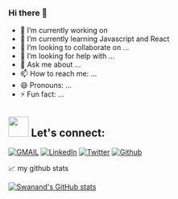 ### Hi there 👋

<!--
**swan28pande/swan28pande** is a ✨ _special_ ✨ repository because its `README.md` (this file) appears on your GitHub profile.

Here are some ideas to get you started:

-->

- 🔭 I’m currently working on 
- 🌱 I’m currently learning Javascript and React 
- 👯 I’m looking to collaborate on ...
- 🤔 I’m looking for help with ...
- 💬 Ask me about ...
- 📫 How to reach me: ...
- 😄 Pronouns: ...
- ⚡ Fun fact: ...


## <img src="https://media.giphy.com/media/LnQjpWaON8nhr21vNW/giphy.gif" width="40"> **Let's connect:** ️
[![GMAIL](https://img.shields.io/badge/Gmail-D14836?style=for-the-badge&logo=gmail&logoColor=white)](mailto:swanandpande1@gmail.com)
[![LinkedIn](https://img.shields.io/badge/-LinkedIn-0077B5?style=for-the-badge&logo=LinkedIn&logoColor=white)](https://www.linkedin.com/in/swanand-pande-56a308197/)
[![Twitter](https://img.shields.io/badge/-Twitter-1DA1F2?style=for-the-badge&logo=Twitter&logoColor=white)](https://twitter.com/SwanandPande2)
[![Github](https://img.shields.io/badge/-Github-181717?style=for-the-badge&logo=Github&logoColor=white)](https://github.com/swan28pande/)

📈 my github stats

[![Swanand's GitHub stats](https://github-readme-stats.vercel.app/api?username=swan28pande&show_icons=true&theme=radical)](https://github.com/anuraghazra/github-readme-stats)

